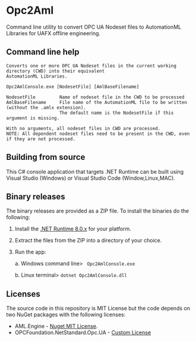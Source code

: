 # Opc2Aml

Command line utility to convert OPC UA Nodeset files to AutomationML Libraries for UAFX offline engineering.

## Command line help

```
Converts one or more OPC UA Nodeset files in the current working directory (CWD) into their equivalent
AutomationML Libraries.

Opc2AmlConsole.exe [NodesetFile] [AmlBaseFilename]

NodesetFile         Name of nodeset file in the CWD to be processed
AmlBaseFilename     File name of the AutomationML file to be written (without the .amlx extension).
                    The default name is the NodesetFile if this argument is missing.

With no arguments, all nodeset files in CWD are processed.
NOTE: All dependent nodeset files need to be present in the CWD, even if they are not processed.
```

## Building from source

This C# console application that targets .NET Runtime can be built using Visual Studio (Windows) or Visual Studio Code (Window,Linux,MAC).

## Binary releases

The binary releases are provided as a ZIP file. To install the binaries do the following:

1. Install the [.NET Runtime 8.0.x](https://dotnet.microsoft.com/en-us/download/dotnet/8.0) for your platform.

2. Extract the files from the ZIP into a directory of your choice.

3. Run the app:
   
   a. Windows command line> ` Opc2AmlConsole.exe`
   
   b. Linux terminal> `dotnet Opc2AmlConsole.dll`

## Licenses

The source code in this repository is MIT License but the code depends on two NuGet packages with the following licenses:

- AML.Engine -  [Nuget MIT License](https://licenses.nuget.org/MIT).
- OPCFoundation.NetStandard.Opc.UA - [Custom License](https://github.com/OPCFoundation/UA-.NETStandard/blob/master/LICENSE.txt)
